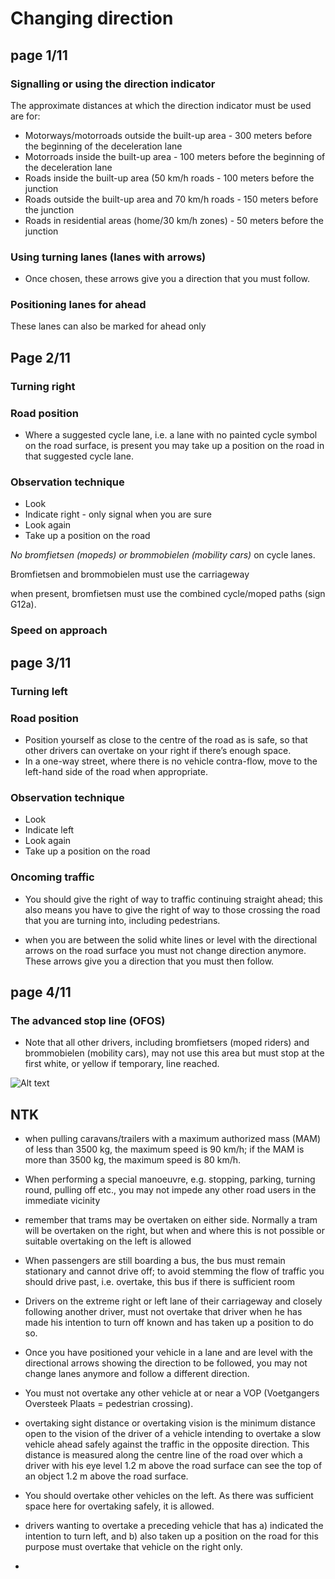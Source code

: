 # Changing direction

## **page 1/11**

### Signalling or using the direction indicator

The approximate distances at which the direction indicator must be used are for:

- Motorways/motorroads outside the built-up area - 300 meters before the beginning of the deceleration lane
- Motorroads inside the built-up area - 100 meters before the beginning of the deceleration lane
- Roads inside the built-up area (50 km/h roads - 100 meters before the junction
- Roads outside the built-up area and 70 km/h roads - 150 meters before the junction
- Roads in residential areas (home/30 km/h zones) - 50 meters before the junction

### Using turning lanes (lanes with arrows)

- Once chosen, these arrows give you a direction that you must follow.

### Positioning lanes for ahead

These lanes can also be marked for ahead only

## **Page 2/11**

### Turning right

### Road position

- Where a suggested cycle lane, i.e. a lane with no painted cycle symbol on the road surface, is present you may take up a position on the road in that suggested cycle lane.

### Observation technique

- Look
- Indicate right - only signal when you are sure
- Look again
- Take up a position on the road

_No bromfietsen (mopeds) or brommobielen (mobility cars)_ on cycle lanes.

Bromfietsen and brommobielen must use the carriageway

when present, bromfietsen must use the combined cycle/moped paths (sign G12a).

### Speed on approach

## **page 3/11**

### Turning left

### Road position

- Position yourself as close to the centre of the road as is safe, so that other drivers can overtake on your right if there’s enough space.
- In a one-way street, where there is no vehicle contra-flow, move to the left-hand side of the road when appropriate.

### Observation technique

- Look
- Indicate left
- Look again
- Take up a position on the road

### Oncoming traffic

- You should give the right of way to traffic continuing straight ahead; this also means you have to give the right of way to those crossing the road that you are turning into, including pedestrians.

- when you are between the solid white lines or level with the directional arrows on the road surface you must not change direction anymore. These arrows give you a direction that you must then follow.

## **page 4/11**

### The advanced stop line (OFOS)

- Note that all other drivers, including bromfietsers (moped riders) and brommobielen (mobility cars), may not use this area but must stop at the first white, or yellow if temporary, line reached.

![Alt text](https://github.com/frhan/study/blob/master/images/h5_11.jpg)


## NTK

- when pulling caravans/trailers with a maximum authorized mass (MAM) of less than 3500 kg, the maximum speed is 90 km/h; if the MAM is more than 3500 kg, the maximum speed is 80 km/h.

- When performing a special manoeuvre, e.g. stopping, parking, turning round, pulling off etc., you may not impede any other road users in the immediate vicinity

- remember that trams may be overtaken on either side. Normally a tram will be overtaken on the right, but when and where this is not possible or suitable overtaking on the left is allowed

- When passengers are still boarding a bus, the bus must remain stationary and cannot drive off; to avoid stemming the flow of traffic you should drive past, i.e. overtake, this bus if there is sufficient room

- Drivers on the extreme right or left lane of their carriageway and closely following another driver, must not overtake that driver when he has made his intention to turn off known and has taken up a position to do so.

- Once you have positioned your vehicle in a lane and are level with the directional arrows showing the direction to be followed, you may not change lanes anymore and follow a different direction. 

- You must not overtake any other vehicle at or near a VOP (Voetgangers Oversteek Plaats = pedestrian crossing). 

- overtaking sight distance or overtaking vision is the minimum distance open to the vision of the driver of a vehicle intending to overtake a slow vehicle ahead safely against the traffic in the opposite direction. This distance is measured along the centre line of the road over which a driver with his eye level 1.2 m above the road surface can see the top of an object 1.2 m above the road surface.

- You should overtake other vehicles on the left. As there was sufficient space here for overtaking safely, it is allowed.

- drivers wanting to overtake a preceding vehicle that has a) indicated the intention to turn left, and b) also taken up a position on the road for this purpose must overtake that vehicle on the right only.

- 